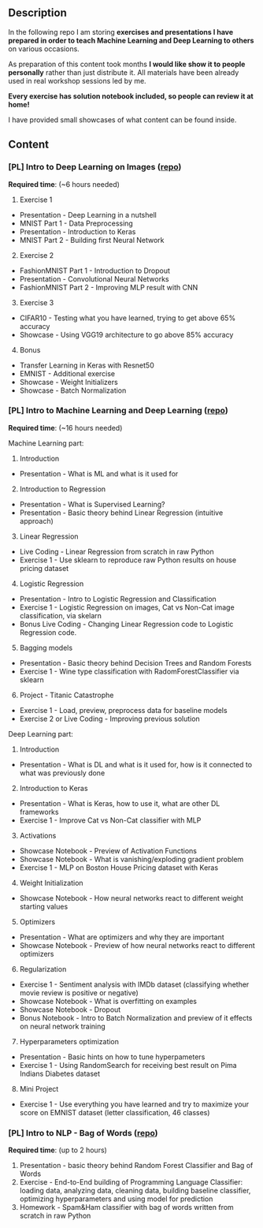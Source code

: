 ## Description
In the following repo I am storing **exercises and presentations I have prepared in order to teach Machine Learning and Deep Learning to others** on various occasions.

As preparation of this content took months **I would like show it to people personally** rather than just distribute it. All materials have been already used in real workshop sessions led by me.

**Every exercise has solution notebook included, so people can review it at home!**

I have provided small showcases of what content can be found inside.

## Content

### [PL] Intro to Deep Learning on Images ([repo](https://github.com/FisherKK/F1sherKK-MyRoadToAI/tree/master/Workshops/%5BPL%5D%20Intro%20to%20Deep%20Learning%20on%20Images))
**Required time**: (~6 hours needed)

1. Exercise 1
  - Presentation - Deep Learning in a nutshell
  - MNIST Part 1 - Data Preprocessing
  - Presentation - Introduction to Keras
  - MNIST Part 2 - Building first Neural Network
2. Exercise 2
  - FashionMNIST Part 1 - Introduction to Dropout
  - Presentation - Convolutional Neural Networks
  - FashionMNIST Part 2 - Improving MLP result with CNN
3. Exercise 3
  - CIFAR10 - Testing what you have learned, trying to get above 65% accuracy
  - Showcase - Using VGG19 architecture to go above 85% accuracy
4. Bonus
  - Transfer Learning in Keras with Resnet50
  - EMNIST - Additional exercise
  - Showcase - Weight Initializers
  - Showcase - Batch Normalization


### [PL] Intro to Machine Learning and Deep Learning ([repo](https://github.com/FisherKK/F1sherKK-MyRoadToAI/tree/master/Workshops/%5BPL%5D%20Intro%20to%20Machine%20Learning%20and%20Deep%20Learning))
**Required time**: (~16 hours needed)

Machine Learning part:
1. Introduction
  - Presentation - What is ML and what is it used for
2. Introduction to Regression
  - Presentation - What is Supervised Learning?
  - Presentation - Basic theory behind Linear Regression (intuitive approach)
3. Linear Regression
  - Live Coding - Linear Regression from scratch in raw Python
  - Exercise 1 - Use sklearn to reproduce raw Python results on house pricing dataset
4. Logistic Regression
  - Presentation - Intro to Logistic Regression and Classification
  - Exercise 1 - Logistic Regression on images, Cat vs Non-Cat image classification, via skelarn
  - Bonus Live Coding - Changing Linear Regression code to Logistic Regression code.
5. Bagging models
  - Presentation - Basic theory behind Decision Trees and Random Forests
  - Exercise 1 - Wine type classification with RadomForestClassifier via sklearn
6. Project - Titanic Catastrophe
  - Exercise 1 - Load, preview, preprocess data for baseline models
  - Exercise 2 or Live Coding - Improving previous solution

Deep Learning part:
1. Introduction
  - Presentation - What is DL and what is it used for, how is it connected to what was previously done
2. Introduction to Keras
  - Presentation - What is Keras, how to use it, what are other DL frameworks
  - Exercise 1 - Improve Cat vs Non-Cat classifier with MLP
3. Activations
  - Showcase Notebook - Preview of Activation Functions
  - Showcase Notebook - What is vanishing/exploding gradient problem
  - Exercise 1 - MLP on Boston House Pricing dataset with Keras
4. Weight Initialization
  - Showcase Notebook - How neural networks react to different weight starting values
5. Optimizers
  - Presentation - What are optimizers and why they are important
  - Showcase Notebook - Preview of how neural networks react to different optimizers
6. Regularization
  - Exercise 1 - Sentiment analysis with IMDb dataset (classifying whether movie review is positive or negative)
  - Showcase Notebook - What is overfitting on examples
  - Showcase Notebook - Dropout
  - Bonus Notebook - Intro to Batch Normalization and preview of it effects on neural network training
7. Hyperparameters optimization
  - Presentation - Basic hints on how to tune hyperpameters
  - Exercise 1 - Using RandomSearch for receiving best result on Pima Indians Diabetes dataset
8. Mini Project
  - Exercise 1 - Use everything you have learned and try to maximize your score on EMNIST dataset (letter classification, 46 classes)

### [PL] Intro to NLP - Bag of Words ([repo](https://github.com/FisherKK/F1sherKK-MyRoadToAI/tree/master/Workshops/%5BPL%5D%20Intro%20to%20NLP%20-%20Bag%20of%20Words))
**Required time**: (up to 2 hours)

1. Presentation - basic theory behind Random Forest Classifier and Bag of Words
2. Exercise - End-to-End building of Programming Language Classifier: loading data, analyzing data, cleaning data, building baseline classifier, optimizing hyperparameters and using model for prediction
3. Homework - Spam&Ham classifier with bag of words written from scratch in raw Python
